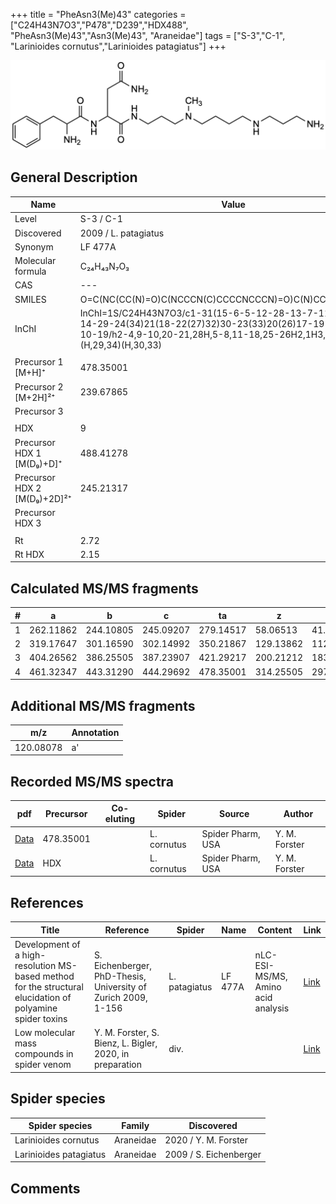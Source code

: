 +++
title = "PheAsn3(Me)43"
categories = ["C24H43N7O3","P478","D239","HDX488",
"PheAsn3(Me)43","Asn3(Me)43",
"Araneidae"]
tags = ["S-3","C-1",
"Larinioides cornutus","Larinioides patagiatus"]
+++

![](/img/PheAsn3(Me)43.png)

## General Description

| Name                        | Value                |
|-----------------------------|----------------------|
| Level                       | S-3 / C-1                   |
| Discovered                  | 2009 / L. patagiatus |
| Synonym                     | LF 477A              |
| Molecular formula           | C₂₄H₄₃N₇O₃           |
| CAS                         | ---                  |
| SMILES | O=C(NC(CC(N)=O)C(NCCCN(C)CCCCNCCCN)=O)C(N)CC1=CC=CC=C1  |
| InChI  | InChI=1S/C24H43N7O3/c1-31(15-6-5-12-28-13-7-11-25)16-8-14-29-24(34)21(18-22(27)32)30-23(33)20(26)17-19-9-3-2-4-10-19/h2-4,9-10,20-21,28H,5-8,11-18,25-26H2,1H3,(H2,27,32)(H,29,34)(H,30,33)  |
|                             |                      |
| Precursor 1 [M+H]⁺          | 478.35001            |
| Precursor 2 [M+2H]²⁺        | 239.67865            |
| Precursor 3                 |                      |
|                             |                      |
| HDX                         | 9                    |
| Precursor HDX 1 [M(D₉)+D]⁺   | 488.41278            |
| Precursor HDX 2 [M(D₉)+2D]²⁺ | 245.21317            |
| Precursor HDX 3             |                      |
|                             |                      |
| Rt                          | 2.72                     |
| Rt HDX                      | 2.15                     |

## Calculated MS/MS fragments

| # | a         | b         | c         | ta        | z         | y         | tz        |
|---|-----------|-----------|-----------|-----------|-----------|-----------|-----------|
| 1 | 262.11862 | 244.10805 | 245.09207 | 279.14517 | 58.06513 | 41.03858 | 75.09167 |
| 2 | 319.17647 | 301.16590 | 302.14992 | 350.21867 | 129.13862 | 112.11208 | 160.18082 |
| 3 | 404.26562 | 386.25505 | 387.23907 | 421.29217 | 200.21212 | 183.18558 | 217.23867 |
| 4 | 461.32347 | 443.31290 | 444.29692 | 478.35001 | 314.25505 | 297.22850 | 331.28160 |

## Additional MS/MS fragments

| m/z       | Annotation |
|-----------|------------|
| 120.08078    | a'           |

## Recorded MS/MS spectra

| pdf | Precursor | Co-eluting | Spider | Source | Author |
|-----|-----------|------------|--------|--------|--------|
| [Data](/pdf/L-cornutus/478_PheAsn3(Me)43_Lc.pdf) | 478.35001 |           | L. cornutus | Spider Pharm, USA | Y. M. Forster |
| [Data](/pdf/L-cornutus/478_PheAsn3(Me)43_Lc_HDX.pdf) | HDX |           | L. cornutus | Spider Pharm, USA | Y. M. Forster |

## References

| Title                                                                                                      | Reference                                                     | Spider        | Name    | Content       | Link                                                               |
|------------------------------------------------------------------------------------------------------------|---------------------------------------------------------------|---------------|---------|---------------|--------------------------------------------------------------------|
| Development of a high-resolution MS-based method for the structural elucidation of polyamine spider toxins | S. Eichenberger, PhD-Thesis, University of Zurich 2009, 1-156 | L. patagiatus | LF 477A | nLC-ESI-MS/MS, Amino acid analysis | [Link](https://www.zora.uzh.ch/id/eprint/12787/1/Eichenberger.pdf) |
| Low molecular mass compounds in spider venom      | Y. M. Forster, S. Bienz, L. Bigler, 2020, in preparation          | div.       |   |   | [Link](unknown) |

## Spider species

| Spider species         | Family    | Discovered             |
|------------------------|-----------|------------------------|
| Larinioides cornutus | Araneidae | 2020 / Y. M. Forster |
| Larinioides patagiatus | Araneidae | 2009 / S. Eichenberger |

## Comments